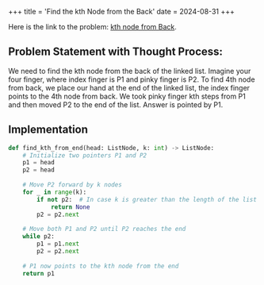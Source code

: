 +++
title = 'Find the kth Node from the Back'
date = 2024-08-31
+++


Here is the link to the problem: [kth node from Back](https://www.youtube.com/watch?v=M5tQ4fJMsr0&list=PLk6CEY9XxSICJ0XSI7fbQFiEpDHISJxqT&index=1).

## Problem Statement with Thought Process:

We need to find the kth node from the back of the linked list. Imagine your four finger, where index finger is P1 and pinky finger is P2. To find 4th node from back, we place our hand at the end of the linked list, the index finger points to the 4th node from back. We took pinky finger kth steps from P1 and then moved P2 to the end of the list. Answer is pointed by P1. 


## Implementation

```python
def find_kth_from_end(head: ListNode, k: int) -> ListNode:
    # Initialize two pointers P1 and P2
    p1 = head
    p2 = head
    
    # Move P2 forward by k nodes
    for _ in range(k):
        if not p2:  # In case k is greater than the length of the list
            return None
        p2 = p2.next
    
    # Move both P1 and P2 until P2 reaches the end
    while p2:
        p1 = p1.next
        p2 = p2.next
    
    # P1 now points to the kth node from the end
    return p1
```
